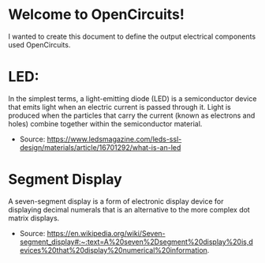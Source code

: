 # Welcome to OpenCircuits!
I wanted to create this document to define the output electrical components used OpenCircuits.

# LED:
In the simplest terms, a light-emitting diode (LED) is a semiconductor device that emits light when an electric current is passed through it. Light is produced when the particles that carry the current (known as electrons and holes) combine together within the semiconductor material.
* Source: https://www.ledsmagazine.com/leds-ssl-design/materials/article/16701292/what-is-an-led

# Segment Display
A seven-segment display is a form of electronic display device for displaying decimal numerals that is an alternative to the more complex dot matrix displays.
* Source: https://en.wikipedia.org/wiki/Seven-segment_display#:~:text=A%20seven%2Dsegment%20display%20is,devices%20that%20display%20numerical%20information.
